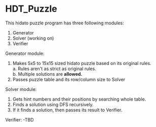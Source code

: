 # HDT_Puzzle

This hidato puzzle program has three following modules:
1. Generator
2. Solver (working on)
3. Verifier


Generator module:
1. Makes 5x5 to 15x15 sized hidato puzzle based on its original rules.
  <br/>a. Rules aren't as strict as original rules.
  <br/>b. Multiple solutions are **allowed.**
2. Passes puzzle table and its row/column size to Solver

Solver module:
1. Gets hint numbers and their positions by searching whole table.
2. Finds a solution using DFS recursively.
3. If it finds a solution, then passes its result to Verifier.

Verifier:
-TBD
